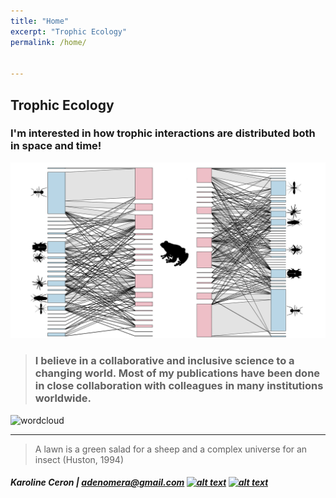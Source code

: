 ```yaml
---
title: "Home"
excerpt: "Trophic Ecology"
permalink: /home/


---
```


## Trophic Ecology 

### I'm interested in how trophic interactions are distributed both in space and time!



![rede](Figure.jpg)


> ### I believe in a  collaborative and inclusive science to a changing world. Most of my publications have been done in close collaboration with colleagues in many institutions worldwide. 

![wordcloud](https://user-images.githubusercontent.com/65569572/115733636-6fedad00-a35f-11eb-80c1-873f170cbc08.jpg)


---

> A lawn is a green salad for a sheep and a complex universe for an insect (Huston, 1994)

##### Karoline Ceron | <adenomera@gmail.com>  [![alt text][1.1]][1]  [![alt text][6.1]][6]
 
 [1.1]: http://i.imgur.com/tXSoThF.png (twitter icon with padding)
 
  [1]: http://www.twitter.com/ceronkarol 
  
  
  
  [6.1]: http://i.imgur.com/0o48UoR.png (github icon with padding)
 
 [6]: http://www.github.com/karolceron      




